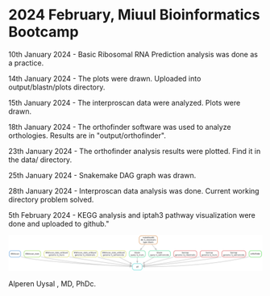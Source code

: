 # 2024 February, Miuul Bioinformatics Bootcamp

10th January 2024 - Basic Ribosomal RNA Prediction analysis was done as a practice.

14th January 2024 - The plots were drawn. Uploaded into output/blastn/plots directory.

15th January 2024 - The interproscan data were analyzed. Plots were drawn.

18th January 2024 - The orthofinder software was used to analyze orthologies. Results are in "output/orthofinder".

23th January 2024 - The orthofinder analysis results were plotted. Find it in the data/ directory.

25th January 2024 - Snakemake DAG graph was drawn.

28th January 2024 - Interproscan data analysis was done. Current working directory problem solved. 

5th February 2024 - KEGG analysis and iptah3 pathway visualization were done and uploaded to github."

![dag.png](dag.png)

Alperen Uysal , MD, PhDc.
